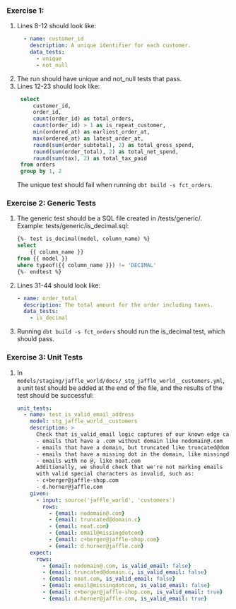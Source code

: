 ### Exercise 1:

1. Lines 8-12 should look like:
   ```yml
     - name: customer_id
       description: A unique identifier for each customer.
       data_tests:
         - unique
         - not_null 
   ```
2. The run should have unique and not_null tests that pass.
3. Lines 12-23 should look like:
   ```sql
    select
        customer_id,
        order_id,
        count(order_id) as total_orders,
        count(order_id) > 1 as is_repeat_customer,
        min(ordered_at) as earliest_order_at,
        max(ordered_at) as latest_order_at,
        round(sum(order_subtotal), 2) as total_gross_spend,
        round(sum(order_total), 2) as total_net_spend,
        round(sum(tax), 2) as total_tax_paid
    from orders
    group by 1, 2
   ```
   The unique test should fail when running `dbt build -s fct_orders`.

### Exercise 2: Generic Tests

1. The generic test should be a SQL file created in /tests/generic/.
   Example: tests/generic/is_decimal.sql:
   ```sql
   {%- test is_decimal(model, column_name) %}
   select
       {{ column_name }}
   from {{ model }}
   where typeof({{ column_name }}) != 'DECIMAL'
   {%- endtest %}
   ```

2. Lines 31-44 should look like:
   ```yml
   - name: order_total
     description: The total amount for the order including taxes.
     data_tests:
       - is_decimal
   ```

3. Running `dbt build -s fct_orders` should run the is_decimal test,
   which should pass.

### Exercise 3: Unit Tests

1. In `models/staging/jaffle_world/docs/_stg_jaffle_world__customers.yml`,
   a unit test should be added at the end of the file, and the results 
   of the test should be successful:
   ```yml
   unit_tests:
     - name: test_is_valid_email_address
       model: stg_jaffle_world__customers
       description: >
         Check that is_valid_email logic captures of our known edge cases:
         - emails that have a .com without domain like nodomain@.com
         - emails that have a domain, but truncated like truncated@domain.c
         - emails that have a missing dot in the domain, like missingdot@domaincom
         - emails with no @, like noat.com
         Additionally, we should check that we're not marking emails
         with valid special characters as invalid, such as:
         - c+berger@jaffle-shop.com
         - d.horner@jaffle.com
       given:
         - input: source('jaffle_world', 'customers')
           rows:
             - {email: nodomain@.com}
             - {email: truncated@domain.c}
             - {email: noat.com}
             - {email: email@missingdotcom}
             - {email: c+berger@jaffle-shop.com}
             - {email: d.horner@jaffle.com}
       expect:
         rows:
           - {email: nodomain@.com, is_valid_email: false}
           - {email: truncated@domain.c, is_valid_email: false}
           - {email: noat.com, is_valid_email: false}
           - {email: email@missingdotcom, is_valid_email: false}
           - {email: c+berger@jaffle-shop.com, is_valid_email: true}
           - {email: d.horner@jaffle.com, is_valid_email: true}
   ```